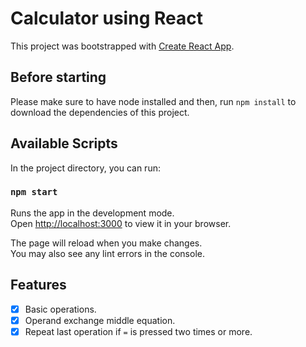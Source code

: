 # Calculator using React

This project was bootstrapped with [Create React App](https://github.com/facebook/create-react-app).

## Before starting

Please make sure to have node installed and then, run ```npm install``` to download the dependencies of this project.

## Available Scripts

In the project directory, you can run:

### `npm start`

Runs the app in the development mode.\
Open [http://localhost:3000](http://localhost:3000) to view it in your browser.

The page will reload when you make changes.\
You may also see any lint errors in the console.

## Features

- [x] Basic operations.
- [x] Operand exchange middle equation.
- [x] Repeat last operation if ```=``` is pressed two times or more.